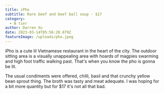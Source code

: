 ```yaml
---
title: iPho
subtitle: Rare beef and beef ball soup - $17
category:
  - B tier
author: Darren Xu
date: 2023-03-14T05:56:20.879Z
featureImage: /uploads/pho.jpeg
---
```

iPho is a cute lil Vietnamese restaurant in the heart of the city. The outdoor sitting area is a visually unappealing area with hoards of magpies swarming and high foot traffic walking past. That's when you know the pho is gonna be lit.

The usual condiments were offered, chilli, basil and that crunchy yellow bean sprout thing. The broth was tasty and meat adequate. I was hoping for a bit more quantity but for $17 it's not all that bad.